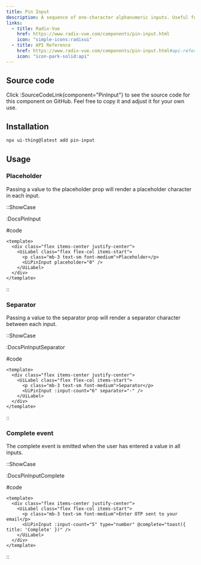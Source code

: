 ```yaml
---
title: Pin Input
description: A sequence of one-character alphanumeric inputs. Useful for PIN codes, verification codes, etc.
links:
  - title: Radix-Vue
    href: https://www.radix-vue.com/components/pin-input.html
    icon: "simple-icons:radixui"
  - title: API Reference
    href: https://www.radix-vue.com/components/pin-input.html#api-reference
    icon: "icon-park-solid:api"
---
```


## Source code

Click :SourceCodeLink{component="PinInput"} to see the source code for this component on GitHub. Feel free to copy it and adjust it for your own use.

## Installation

```bash
npx ui-thing@latest add pin-input
```

## Usage

### Placeholder

Passing a value to the placeholder prop will render a placeholder character in each input.

::ShowCase

:DocsPinInput

#code

<!-- automd:file src="../../app/components/content/Docs/PinInput/DocsPinInput.vue" code lang="vue" -->

```vue [DocsPinInput.vue]
<template>
  <div class="flex items-center justify-center">
    <UiLabel class="flex flex-col items-start">
      <p class="mb-3 text-sm font-medium">Placeholder</p>
      <UiPinInput placeholder="0" />
    </UiLabel>
  </div>
</template>
```

<!-- /automd -->

::

### Separator

Passing a value to the separator prop will render a separator character between each input.

::ShowCase

:DocsPinInputSeparator

#code

<!-- automd:file src="../../app/components/content/Docs/PinInput/DocsPinInputSeparator.vue" code lang="vue" -->

```vue [DocsPinInputSeparator.vue]
<template>
  <div class="flex items-center justify-center">
    <UiLabel class="flex flex-col items-start">
      <p class="mb-3 text-sm font-medium">Separator</p>
      <UiPinInput :input-count="6" separator="-" />
    </UiLabel>
  </div>
</template>
```

<!-- /automd -->

::

### Complete event

The complete event is emitted when the user has entered a value in all inputs.

::ShowCase

:DocsPinInputComplete

#code

<!-- automd:file src="../../app/components/content/Docs/PinInput/DocsPinInputComplete.vue" code lang="vue" -->

```vue [DocsPinInputComplete.vue]
<template>
  <div class="flex items-center justify-center">
    <UiLabel class="flex flex-col items-start">
      <p class="mb-3 text-sm font-medium">Enter OTP sent to your email</p>
      <UiPinInput :input-count="5" type="number" @complete="toast({ title: 'Complete' })" />
    </UiLabel>
  </div>
</template>
```

<!-- /automd -->

::
